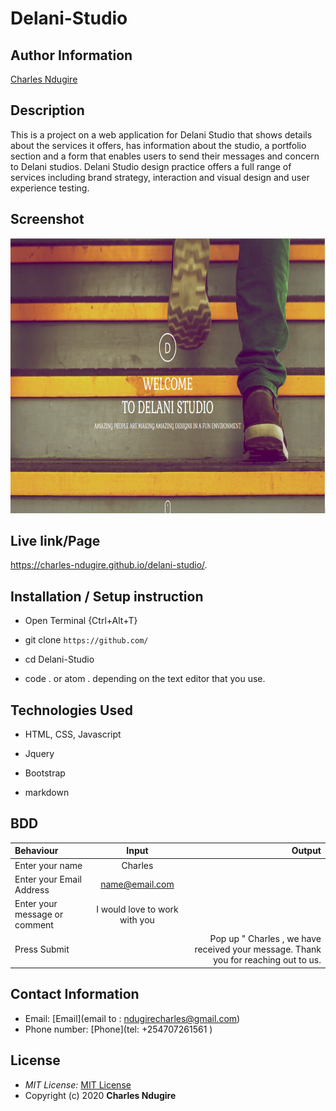 # Delani-Studio

## Author Information

[Charles Ndugire](https://github.com/Charles-Ndugire)

## Description

This is a  project on a web application for Delani Studio that shows details about the services it offers, has information about the studio, a portfolio section and a form that enables users to send their messages and concern to Delani studios. Delani Studio design practice offers a full range of services including brand strategy, interaction and visual design and user experience testing.

## Screenshot
<img src="https://github.com/Charles-Ndugire/delani-studio/blob/master/images/delani.png" width="900px" height="440px">

## Live link/Page 

 https://charles-ndugire.github.io/delani-studio/.

## Installation / Setup instruction
* Open Terminal {Ctrl+Alt+T}

* git clone ```https://github.com/```

* cd Delani-Studio

* code . or atom . depending on the text editor that you use.

## Technologies Used

* HTML, CSS, Javascript
* Jquery
* Bootstrap

* markdown


## BDD
| Behaviour      | Input        | Output       |
| :------------- | :----------: | -----------: |
|  Enter your name  |   Charles |     |
| Enter your Email Address  | name@email.com |   |
| Enter your message or comment   |  I would love to work with you     |     |
| Press Submit|     |Pop up " Charles , we have received your message. Thank you for reaching out to us.|



## Contact Information 

* Email: [Email](email to : ndugirecharles@gmail.com)
* Phone number: [Phone](tel: +254707261561 )
## License
* *MIT License:* [MIT License](https://opensource.org/licenses/MIT)
* Copyright (c) 2020 **Charles Ndugire**
